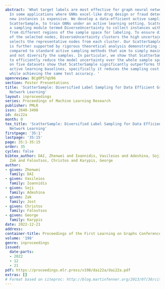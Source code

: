 ```yaml
---
abstract: 'What target labels are most effective for graph neural network (GNN) training?
  In some applications where GNNs excel-like drug design or fraud detection, labeling
  new instances is expensive. We develop a data-efficient active sampling framework,
  ScatterSample, to train GNNs under an active learning setting. ScatterSample employs
  a sampling module termed DiverseUncertainty to collect instances with large uncertainty
  from different regions of the sample space for labeling. To ensure diversification
  of the selected nodes, DiverseUncertainty clusters the high uncertainty nodes and
  selects the representative nodes from each cluster. Our ScatterSample algorithm
  is further supported by rigorous theoretical analysis demonstrating its advantage
  compared to standard active sampling methods that aim to simply maximize the uncertainty
  and not diversify the samples. In particular, we show that ScatterSample is able
  to efficiently reduce the model uncertainty over the whole sample space. Our experiments
  on five datasets show that ScatterSample significantly outperforms the other GNN
  active learning baselines, specifically it reduces the sampling cost by up to 50%
  while achieving the same test accuracy. '
openreview: BCg0P57qU96
section: Poster Presentations
title: 'ScatterSample: Diversified Label Sampling for Data Efficient Graph Neural
  Network Learning'
layout: inproceedings
series: Proceedings of Machine Learning Research
publisher: PMLR
issn: 2640-3498
id: dai22a
month: 0
tex_title: 'ScatterSample: Diversified Label Sampling for Data Efficient Graph Neural
  Network Learning'
firstpage: '35:1'
lastpage: '35:15'
page: 35:1-35:15
order: 35
cycles: false
bibtex_author: DAI, Zhenwei and Ioannidis, Vasileios and Adeshina, Soji and Jost,
  Zak and Faloutsos, Christos and Karypis, George
author:
- given: Zhenwei
  family: DAI
- given: Vasileios
  family: Ioannidis
- given: Soji
  family: Adeshina
- given: Zak
  family: Jost
- given: Christos
  family: Faloutsos
- given: George
  family: Karypis
date: 2022-12-21
address:
container-title: Proceedings of the First Learning on Graphs Conference
volume: '198'
genre: inproceedings
issued:
  date-parts:
  - 2022
  - 12
  - 21
pdf: https://proceedings.mlr.press/v198/dai22a/dai22a.pdf
extras: []
# Format based on citeproc: http://blog.martinfenner.org/2013/07/30/citeproc-yaml-for-bibliographies/
---
```

